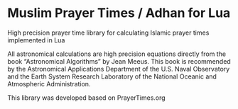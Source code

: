 # Muslim Prayer Times / Adhan for Lua
High precision prayer time library  for calculating Islamic prayer times implemented in Lua

All astronomical calculations are high precision equations directly from the book “Astronomical Algorithms” by Jean Meeus. This book is recommended by the Astronomical Applications Department of the U.S. Naval Observatory and the Earth System Research Laboratory of the National Oceanic and Atmospheric Administration.

This library was developed based on PrayerTimes.org
